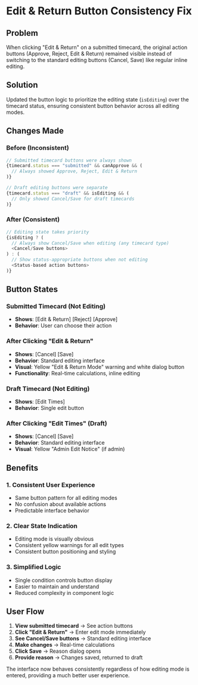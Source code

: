 # Edit & Return Button Consistency Fix

## Problem
When clicking "Edit & Return" on a submitted timecard, the original action buttons (Approve, Reject, Edit & Return) remained visible instead of switching to the standard editing buttons (Cancel, Save) like regular inline editing.

## Solution
Updated the button logic to prioritize the editing state (`isEditing`) over the timecard status, ensuring consistent button behavior across all editing modes.

## Changes Made

### Before (Inconsistent)
```typescript
// Submitted timecard buttons were always shown
{timecard.status === "submitted" && canApprove && (
  // Always showed Approve, Reject, Edit & Return
)}

// Draft editing buttons were separate
{timecard.status === "draft" && isEditing && (
  // Only showed Cancel/Save for draft timecards
)}
```

### After (Consistent)
```typescript
// Editing state takes priority
{isEditing ? (
  // Always show Cancel/Save when editing (any timecard type)
  <Cancel/Save buttons>
) : (
  // Show status-appropriate buttons when not editing
  <Status-based action buttons>
)}
```

## Button States

### Submitted Timecard (Not Editing)
- **Shows**: [Edit & Return] [Reject] [Approve]
- **Behavior**: User can choose their action

### After Clicking "Edit & Return"
- **Shows**: [Cancel] [Save]
- **Behavior**: Standard editing interface
- **Visual**: Yellow "Edit & Return Mode" warning and white dialog button
- **Functionality**: Real-time calculations, inline editing

### Draft Timecard (Not Editing)
- **Shows**: [Edit Times]
- **Behavior**: Single edit button

### After Clicking "Edit Times" (Draft)
- **Shows**: [Cancel] [Save]
- **Behavior**: Standard editing interface
- **Visual**: Yellow "Admin Edit Notice" (if admin)

## Benefits

### 1. Consistent User Experience
- Same button pattern for all editing modes
- No confusion about available actions
- Predictable interface behavior

### 2. Clear State Indication
- Editing mode is visually obvious
- Consistent yellow warnings for all edit types
- Consistent button positioning and styling

### 3. Simplified Logic
- Single condition controls button display
- Easier to maintain and understand
- Reduced complexity in component logic

## User Flow

1. **View submitted timecard** → See action buttons
2. **Click "Edit & Return"** → Enter edit mode immediately
3. **See Cancel/Save buttons** → Standard editing interface
4. **Make changes** → Real-time calculations
5. **Click Save** → Reason dialog opens
6. **Provide reason** → Changes saved, returned to draft

The interface now behaves consistently regardless of how editing mode is entered, providing a much better user experience.